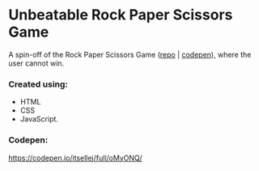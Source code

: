 # Unbeatable Rock Paper Scissors Game

A spin-off of the Rock Paper Scissors Game ([repo](https://github.com/itsellej/rock-paper-scissors-js) | [codepen](https://codepen.io/itsellej/full/oMyONQ/)), where the user cannot win.

### Created using: ###
- HTML
- CSS
- JavaScript.

### Codepen: ###
https://codepen.io/itsellej/full/oMyONQ/
